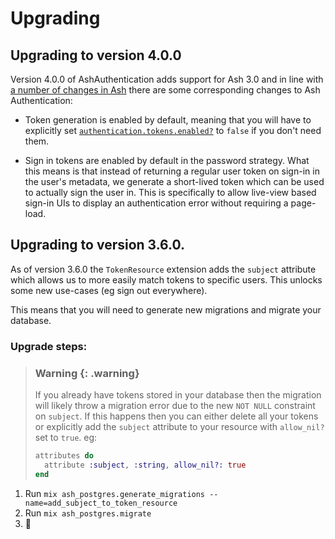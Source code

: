 <!--
SPDX-FileCopyrightText: 2022 Alembic Pty Ltd

SPDX-License-Identifier: MIT
-->

# Upgrading

## Upgrading to version 4.0.0

Version 4.0.0 of AshAuthentication adds support for Ash 3.0 and in line with [a number of changes in Ash](`e:ash:upgrading-to-3.0.html`) there are some corresponding changes to Ash Authentication:

- Token generation is enabled by default, meaning that you will have to explicitly set [`authentication.tokens.enabled?`](documentation/dsls/DSL-AshAuthentication.md#authentication-tokens-enabled?) to `false` if you don't need them.

- Sign in tokens are enabled by default in the password strategy. What this means is that instead of returning a regular user token on sign-in in the user's metadata, we generate a short-lived token which can be used to actually sign the user in. This is specifically to allow live-view based sign-in UIs to display an authentication error without requiring a page-load.

## Upgrading to version 3.6.0.

As of version 3.6.0 the `TokenResource` extension adds the `subject` attribute
which allows us to more easily match tokens to specific users. This unlocks
some new use-cases (eg sign out everywhere).

This means that you will need to generate new migrations and migrate your
database.

### Upgrade steps:

> ### Warning {: .warning}
>
> If you already have tokens stored in your database then the migration will
> likely throw a migration error due to the new `NOT NULL` constraint on
> `subject`. If this happens then you can either delete all your tokens or
> explicitly add the `subject` attribute to your resource with `allow_nil?` set
> to `true`. eg:
>
> ```elixir
> attributes do
>   attribute :subject, :string, allow_nil?: true
> end
> ```

1. Run `mix ash_postgres.generate_migrations --name=add_subject_to_token_resource`
2. Run `mix ash_postgres.migrate`
3. 🎉
